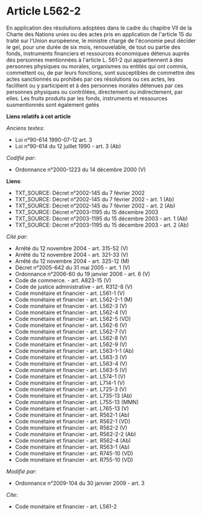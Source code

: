 # Article L562-2

En application des résolutions adoptées dans le cadre du chapitre VII de la Charte des Nations unies ou des actes pris en
application de l'article 15 du traité sur l'Union européenne, le ministre chargé de l'économie peut décider le gel, pour une
durée de six mois, renouvelable, de tout ou partie des fonds, instruments financiers et ressources économiques détenus auprès
des personnes mentionnées à l'article L. 561-2 qui appartiennent à des personnes physiques ou morales, organismes ou entités
qui ont commis, commettent ou, de par leurs fonctions, sont susceptibles de commettre des actes sanctionnés ou prohibés par
ces résolutions ou ces actes, les facilitent ou y participent et à des personnes morales détenues par ces personnes physiques
ou contrôlées, directement ou indirectement, par elles. Les fruits produits par les fonds, instruments et ressources
susmentionnés sont également gelés

**Liens relatifs à cet article**

_Anciens textes_:

  - Loi n°90-614 1990-07-12 art. 3
  - Loi n°90-614 du 12 juillet 1990 - art. 3 (Ab)

_Codifié par_:

  - Ordonnance n°2000-1223 du 14 décembre 2000 (V)

**Liens**:

  - TXT_SOURCE: Décret n°2002-145 du 7 février 2002
  - TXT_SOURCE: Décret n°2002-145 du 7 février 2002 - art. 1 (Ab)
  - TXT_SOURCE: Décret n°2002-145 du 7 février 2002 - art. 2 (Ab)
  - TXT_SOURCE: Décret n°2003-1195 du 15 décembre 2003
  - TXT_SOURCE: Décret n°2003-1195 du 15 décembre 2003 - art. 1 (Ab)
  - TXT_SOURCE: Décret n°2003-1195 du 15 décembre 2003 - art. 2 (Ab)

_Cité par_:

  - Arrêté du 12 novembre 2004 - art. 315-52 (V)
  - Arrêté du 12 novembre 2004 - art. 321-33 (V)
  - Arrêté du 12 novembre 2004 - art. 325-12 (M)
  - Décret n°2005-642 du 31 mai 2005 - art. 1 (V)
  - Ordonnance n°2006-60 du 19 janvier 2006 - art. 6 (V)
  - Code de commerce. - art. A823-15 (V)
  - Code de justice administrative - art. R312-8 (V)
  - Code monétaire et financier - art. L561-1 (V)
  - Code monétaire et financier - art. L562-2-1 (M)
  - Code monétaire et financier - art. L562-3 (V)
  - Code monétaire et financier - art. L562-4 (V)
  - Code monétaire et financier - art. L562-5 (VD)
  - Code monétaire et financier - art. L562-6 (V)
  - Code monétaire et financier - art. L562-7 (V)
  - Code monétaire et financier - art. L562-8 (V)
  - Code monétaire et financier - art. L562-9 (V)
  - Code monétaire et financier - art. L563-1-1 (Ab)
  - Code monétaire et financier - art. L563-3 (V)
  - Code monétaire et financier - art. L563-4 (V)
  - Code monétaire et financier - art. L563-5 (V)
  - Code monétaire et financier - art. L574-1 (V)
  - Code monétaire et financier - art. L714-1 (V)
  - Code monétaire et financier - art. L725-3 (V)
  - Code monétaire et financier - art. L735-13 (Ab)
  - Code monétaire et financier - art. L755-13 (MMN)
  - Code monétaire et financier - art. L765-13 (V)
  - Code monétaire et financier - art. R562-1 (Ab)
  - Code monétaire et financier - art. R562-1 (VD)
  - Code monétaire et financier - art. R562-2 (V)
  - Code monétaire et financier - art. R562-2-2 (Ab)
  - Code monétaire et financier - art. R562-4 (Ab)
  - Code monétaire et financier - art. R563-1 (Ab)
  - Code monétaire et financier - art. R745-10 (VD)
  - Code monétaire et financier - art. R755-10 (VD)

_Modifié par_:

  - Ordonnance n°2009-104 du 30 janvier 2009 - art. 3

_Cite_:

  - Code monétaire et financier - art. L561-2
